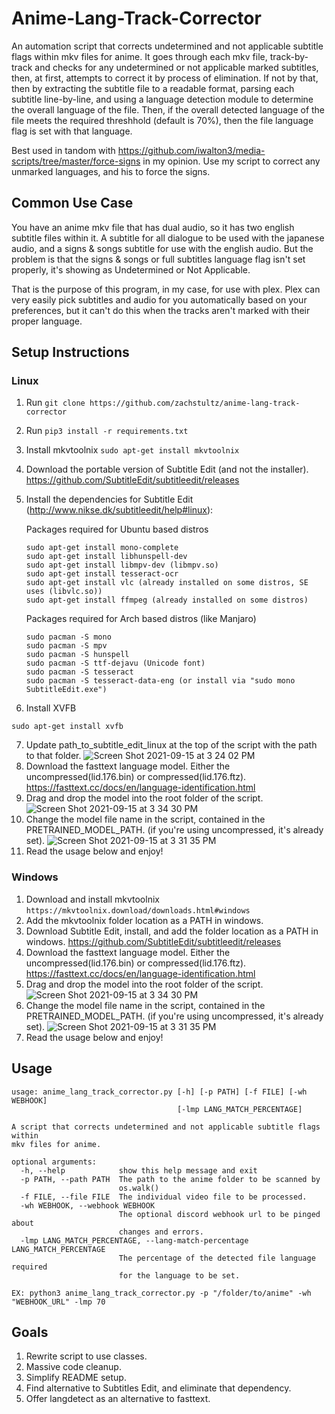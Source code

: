 # Anime-Lang-Track-Corrector
An automation script that corrects undetermined and not applicable subtitle flags within mkv files for anime. 
It goes through each mkv file, track-by-track and checks for any undetermined or not applicable marked subtitles, then, at first, attempts to correct it by process of elimination. If not by that, then by extracting the subtitle file to a readable format, parsing each subtitle line-by-line, and using a language detection module to determine the overall language of the file. Then, if the overall detected language of the file meets the required threshhold (default is 70%), then the file language flag is set with that language.

Best used in tandom with https://github.com/iwalton3/media-scripts/tree/master/force-signs in my opinion. Use my script to correct any unmarked languages, and his to force the signs.

## Common Use Case
You have an anime mkv file that has dual audio, so it has two english subtitle files within it. A subtitle for all dialogue to be used with the japanese audio, and a signs & songs subtitle for use with the english audio. But the problem is that the signs & songs or full subtitles language flag isn't set properly, it's showing as Undetermined or Not Applicable.

That is the purpose of this program, in my case, for use with plex. Plex can very easily pick subtitles and audio for you automatically based on your preferences, but it can't do this when the tracks aren't marked with their proper language.

## Setup Instructions
### Linux
1. Run ``` git clone https://github.com/zachstultz/anime-lang-track-corrector ```
2. Run ```pip3 install -r requirements.txt```
3. Install mkvtoolnix ```sudo apt-get install mkvtoolnix```
4. Download the portable version of Subtitle Edit (and not the installer). https://github.com/SubtitleEdit/subtitleedit/releases
5. Install the dependencies for Subtitle Edit (http://www.nikse.dk/subtitleedit/help#linux):

    Packages required for Ubuntu based distros
    ```
    sudo apt-get install mono-complete
    sudo apt-get install libhunspell-dev
    sudo apt-get install libmpv-dev (libmpv.so)
    sudo apt-get install tesseract-ocr
    sudo apt-get install vlc (already installed on some distros, SE uses (libvlc.so))
    sudo apt-get install ffmpeg (already installed on some distros)
    ```
    Packages required for Arch based distros (like Manjaro)
    ```
    sudo pacman -S mono
    sudo pacman -S mpv
    sudo pacman -S hunspell
    sudo pacman -S ttf-dejavu (Unicode font)
    sudo pacman -S tesseract
    sudo pacman -S tesseract-data-eng (or install via "sudo mono SubtitleEdit.exe")
    ```
6. Install XVFB
```
sudo apt-get install xvfb
```
7. Update path_to_subtitle_edit_linux at the top of the script with the path to that folder.
![Screen Shot 2021-09-15 at 3 24 02 PM](https://user-images.githubusercontent.com/8385256/133504275-382ebb15-e0de-4e15-8692-af1dc8acf748.png)
8. Download the fasttext language model. Either the uncompressed(lid.176.bin) or compressed(lid.176.ftz). https://fasttext.cc/docs/en/language-identification.html
9. Drag and drop the model into the root folder of the script.
![Screen Shot 2021-09-15 at 3 34 30 PM](https://user-images.githubusercontent.com/8385256/133505641-9b37a2ce-2679-452a-812b-5e3a72a86865.png)
10. Change the model file name in the script, contained in the PRETRAINED_MODEL_PATH. (if you're using uncompressed, it's already set).
![Screen Shot 2021-09-15 at 3 31 35 PM](https://user-images.githubusercontent.com/8385256/133505669-78bf2ec8-297c-4dc3-b79a-ba6c11501e09.png)
11. Read the usage below and enjoy!
### Windows
1. Download and install mkvtoolnix ```https://mkvtoolnix.download/downloads.html#windows```
2. Add the mkvtoolnix folder location as a PATH in windows.
3. Download Subtitle Edit, install, and add the folder location as a PATH in windows. https://github.com/SubtitleEdit/subtitleedit/releases
4. Download the fasttext language model. Either the uncompressed(lid.176.bin) or compressed(lid.176.ftz). https://fasttext.cc/docs/en/language-identification.html
5. Drag and drop the model into the root folder of the script.
![Screen Shot 2021-09-15 at 3 34 30 PM](https://user-images.githubusercontent.com/8385256/133505641-9b37a2ce-2679-452a-812b-5e3a72a86865.png)
6. Change the model file name in the script, contained in the PRETRAINED_MODEL_PATH. (if you're using uncompressed, it's already set).
![Screen Shot 2021-09-15 at 3 31 35 PM](https://user-images.githubusercontent.com/8385256/133505669-78bf2ec8-297c-4dc3-b79a-ba6c11501e09.png)
7. Read the usage below and enjoy!

## Usage
```
usage: anime_lang_track_corrector.py [-h] [-p PATH] [-f FILE] [-wh WEBHOOK]
                                     [-lmp LANG_MATCH_PERCENTAGE]

A script that corrects undetermined and not applicable subtitle flags within
mkv files for anime.

optional arguments:
  -h, --help            show this help message and exit
  -p PATH, --path PATH  The path to the anime folder to be scanned by
                        os.walk()
  -f FILE, --file FILE  The individual video file to be processed.
  -wh WEBHOOK, --webhook WEBHOOK
                        The optional discord webhook url to be pinged about
                        changes and errors.
  -lmp LANG_MATCH_PERCENTAGE, --lang-match-percentage LANG_MATCH_PERCENTAGE
                        The percentage of the detected file language required
                        for the language to be set.
```
```
EX: python3 anime_lang_track_corrector.py -p "/folder/to/anime" -wh "WEBHOOK_URL" -lmp 70
```

## Goals
1. Rewrite script to use classes.
2. Massive code cleanup.
3. Simplify README setup.
4. Find alternative to Subtitles Edit, and eliminate that dependency.
5. Offer langdetect as an alternative to fasttext.
